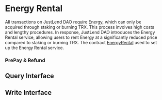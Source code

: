 # Energy Rental

All transactions on JustLend DAO require Energy, which can only be acquired through staking or burning TRX. This process involves high costs and lengthy procedures. In response, JustLend DAO introduces the Energy Rental service, allowing users to rent Energy at a significantly reduced price compared to staking or burning TRX.
The contract [EnergyRental](https://tronscan.io/#/contract/TU2MJ5Veik1LRAgjeSzEdvmDYx7mefJZvd) used to set up the Energy Rental service.


### **PrePay & Refund**


## **Query Interface**



## **Write Interface**
